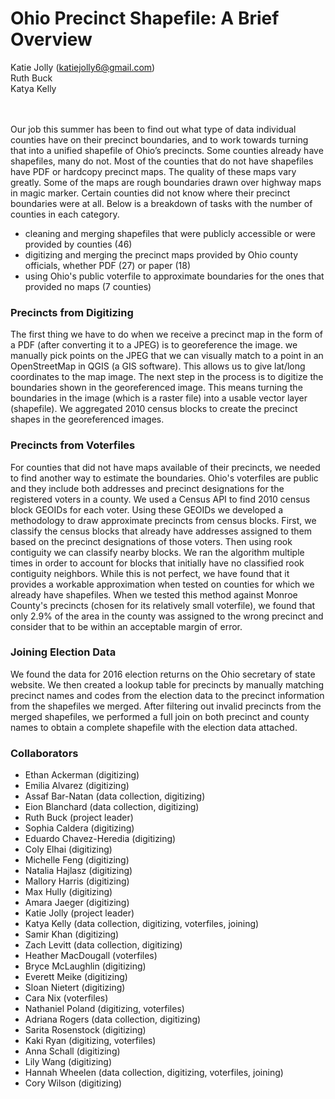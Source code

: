 # Ohio Precinct Shapefile: A Brief Overview

Katie Jolly (katiejolly6@gmail.com)
\
Ruth Buck
\
Katya Kelly



\
\
Our job this summer has been to find out what type of data individual counties have on their precinct boundaries, and to work towards turning that into a unified shapefile of Ohio’s precincts. Some counties already have shapefiles, many do not. Most of the counties that do not have shapefiles have PDF or hardcopy precinct maps. The quality of these maps vary greatly. Some of the maps are rough boundaries drawn over highway maps in magic marker. Certain counties did not know where their precinct boundaries were at all. Below is a breakdown of tasks with the number of counties in each category. 

* cleaning and merging shapefiles that were publicly accessible or were provided by counties (46)
* digitizing and merging the precinct maps provided by Ohio county officials, whether PDF (27) or paper (18)
* using Ohio's public voterfile to approximate boundaries for the ones that provided no maps (7 counties)

### Precincts from Digitizing

The first thing we have to do when we receive a precinct map in the form of a PDF (after converting it to a JPEG) is to georeference the image. we manually pick points on the JPEG that we can visually match to a point in an OpenStreetMap in QGIS (a GIS software). This allows us to give lat/long coordinates to the map image. The next step in the process is to digitize the boundaries shown in the georeferenced image. This means turning the boundaries in the image (which is a raster file) into a usable vector layer (shapefile). We aggregated 2010 census blocks to create the precinct shapes in the georeferenced images.

### Precincts from Voterfiles

For counties that did not have maps available of their precincts, we needed to find another way to estimate the boundaries. Ohio's voterfiles are public and they include both addresses and precinct designations for the registered voters in a county. We used a Census API to find 2010 census block GEOIDs for each voter. Using these GEOIDs we developed a methodology to draw approximate precincts from census blocks. First, we classify the census blocks that already have addresses assigned to them based on the precinct designations of those voters. Then using rook contiguity we can classify nearby blocks. We ran the algorithm multiple times in order to account for blocks that initially have no classified rook contiguity neighbors. While this is not perfect, we have found that it provides a workable approximation when tested on counties for which we already have shapefiles. When we tested this method against Monroe County's precincts (chosen for its relatively small voterfile), we found that only 2.9% of the area in the county was assigned to the wrong precinct and consider that to be within an acceptable margin of error.

### Joining Election Data

We found the data for 2016 election returns on the Ohio secretary of state website. We then created a lookup table for precincts by manually matching precinct names and codes from the election data to the precinct information from the shapefiles we merged. After filtering out invalid precincts from the merged shapefiles, we performed a full join on both precinct and county names to obtain a complete shapefile with the election data attached.



### Collaborators
* Ethan Ackerman (digitizing)
* Emilia Alvarez (digitizing)
* Assaf Bar-Natan (data collection, digitizing)
* Eion Blanchard (data collection, digitizing)
* Ruth Buck (project leader)
* Sophia Caldera (digitizing)
* Eduardo Chavez-Heredia (digitizing)
* Coly Elhai (digitizing)
* Michelle Feng (digitizing)
* Natalia Hajlasz (digitizing)
* Mallory Harris (digitizing)
* Max Hully (digitizing)
* Amara Jaeger (digitizing)
* Katie Jolly (project leader)
* Katya Kelly (data collection, digitizing, voterfiles, joining)
* Samir Khan (digitizing)
* Zach Levitt (data collection, digitizing)
* Heather MacDougall (voterfiles)
* Bryce McLaughlin (digitizing)
* Everett Meike (digitizing)
* Sloan Nietert (digitizing)
* Cara Nix (voterfiles)
* Nathaniel Poland (digitizing, voterfiles)
* Adriana Rogers (data collection, digitizing)
* Sarita Rosenstock (digitizing)
* Kaki Ryan (digitizing, voterfiles)
* Anna Schall (digitizing)
* Lily Wang (digitizing)
* Hannah Wheelen (data collection, digitizing, voterfiles, joining)
* Cory Wilson (digitizing)

